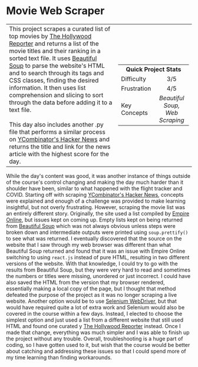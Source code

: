 # Movie Web Scraper

<table border='0'>
<tr>
  <td>
  This project scrapes a curated list of top movies by <a href='https://www.hollywoodreporter.com/lists/100-best-films-ever-hollywood-favorites-818512'>The Hollywood Reporter</a> and returns a list of the movie titles and their ranking in a sorted text file. It uses <a href='https://www.crummy.com/software/BeautifulSoup/bs4/doc/'>Beautiful Soup</a> to parse the website's HTML and to search through its tags and CSS classes, finding the desired information. It then uses list comprehension and slicing to sort through the data before adding it to a text file.
  <br>
  <br>
  This day also includes another .py file that performs a similar process on <a href='https://news.ycombinator.com/news'>YCombinator's Hacker News</a> and returns the title and link for the news article with the highest score for the day.
  </td>
  <td>
    <div>
      <table>
        <tr>
          <td align='center' colspan="2"><strong>Quick Project Stats</strong></td>
        </tr>
        <tr>
          <td>Difficulty</td>
          <td align='center'>3/5</td>
        </tr>
        <tr>
          <td>Frustration</td>
          <td align='center'>4/5</td>
        </tr>
        <tr>
          <td>Key Concepts</td>
          <td align='center'><em>Beautiful Soup, Web Scraping</em></td>
        </tr>
      </table>
    </div>
  </td>
</tr>
</table>

While the day's content was good, it was another instance of things outside of the course's control changing and making the day much harder than it shoulder have been, similar to what happened with the flight tracker and COVID. Starting off with scraping <a href='https://news.ycombinator.com/news'>YCombinator's Hacker News</a>, concepts were explained and enough of a challenge was provided to make learning insightful, but not overly frustrating. However, scraping the movie list was an entirely different story. Originally, the site used a list compiled by <a href='https://www.empireonline.com/movies/features/best-movies-2/'>Empire Online</a>, but issues kept on coming up. Empty lists kept on being returned from <a href='https://www.crummy.com/software/BeautifulSoup/bs4/doc/'>Beautiful Soup</a> which was not always obvious unless steps were broken down and intermediate outputs were printed using `soup.prettify()` to see what was returned. I eventually discovered that the source on the website that I saw through my web browser was different than what Beautiful Soup returned and found that it was an issue with Empire Online switching to using `react.js` instead of pure HTML, resulting in two different versions of the website. With that knowledge, I could try to go with the results from Beautiful Soup, but they were very hard to read and sometimes the numbers or titles were missing, unordered or just incorrect. I could have also saved the HTML from the version that my browser rendered, essentially making a local copy of the page, but I thought that method defeated the purpose of the project as it was no longer scraping a live website. Another option would be to use <a href='https://www.selenium.dev/documentation/en/webdriver/'>Selenium WebDriver</a>, but that would have required quite a lot of extra work and Selenium would also be covered in the course within a few days. Instead, I elected to choose the simplest option and just used a list from a different website that still used HTML and found one curated y <a href='https://www.hollywoodreporter.com/lists/100-best-films-ever-hollywood-favorites-818512'>The Hollywood Reporter</a> instead. Once I made that change, everything was much simpler and I was able to finish up the project without any trouble. Overall, troubleshooting is a huge part of coding, so I have gotten used to it, but wish that the course would be better about catching and addressing these issues so that I could spend more of my time learning than finding workarounds.
